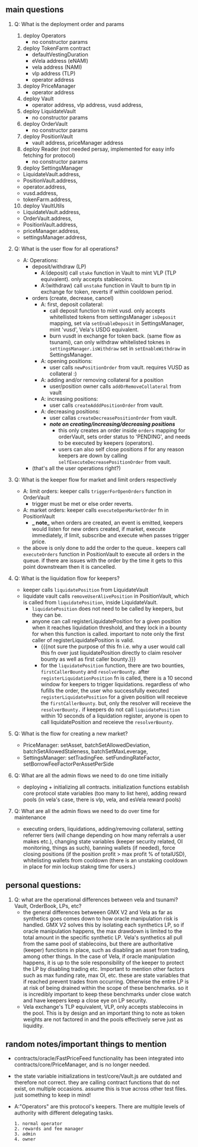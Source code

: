 ## main questions

1. Q: What is the deployment order and params

    1. deploy Operators
        - no constructor params
    2. deploy TokenFarm contract
        - defaultVestingDuration
        - eVela address (eNAMI)
        - vela address (NAMI)
        - vlp address (TLP)
        - operator address
    3. deploy PriceManager
        - operator address
    4. deploy Vault
        - operator address, vlp address, vusd address,
    5. deploy LiquidateVault
        - no constructor params
    6. deploy OrderVault
        - no constructor params
    7. deploy PositionVault
        - vault address, priceManager address
    8. deploy Reader (not needed persay, implemented for easy info fetching for protocol)
        - no constructor params
    9. deploy SettingsManager

    - LiquidateVault.address,
    - PositionVault.address,
    - operator.address,
    - vusd.address,
    - tokenFarm.address,

    10. deploy VaultUtils

    - LiquidateVault.address,
    - OrderVault.address,
    - PositionVault.address,
    - priceManager.address,
    - settingsManager.address,

2. Q: What is the user flow for all operations?
    - A: Operations:
        - deposit/withdraw (LP)
            - A:(deposit) call `stake` function in Vault to mint VLP (TLP equivalent). only accepts stablecoins.
            - A:(withdraw) call `unstake` function in Vault to burn tlp in exchange for token, reverts if within cooldown period.
        - orders (create, decrease, cancel)
            - A: first, deposit collateral:
                - call deposit function to mint vusd. only accepts whitellisted tokens from settingsManager `isDeposit` mapping, set via `setEnableDeposit` in SettingsManager, mint 'vusd', Vela's USDG equivalent.
                - burn vusdt in exchange for token back. (same flow as tsunami), can only withdraw whitelisted toknes in `settingsManager.isWithdraw` set in `setEnableWithdraw` in SettingsManager.
            - A: opening positions:
                - user calls `newPositionOrder` from vault. requires VUSD as collateral :)
            - A: adding and/or removing collateral for a position
                - user/position owner calls `addOrRemoveCollateral` from vault
            - A: increasing positions:
                - user calls `createAdddPositionOrder` from vault.
            - A: decreasing positions:
                - user callas `createDecreasePositionOrder` from vault.
                - **_note on creating/increasing/decreasing positions_**
                    - this only creates an order inside `orders` mapping for orderVault, sets order status to 'PENDING', and needs to be executed by keepers (operators).
                    - users can also self close positions if for any reason keepers are down by calling `selfExecuteDecreasePositionOrder` from vault.
        - (that's all the user operations right?)
3. Q: What is the keeper flow for market and limit orders respectively
    - A: limit orders: keeper calls `triggerForOpenOrders` function in OrderVault
        - trigger must be met or else order reverts.
    - A: market orders: keeper calls `executeOpenMarketOrder` fn in PositionVault
        - **_ note_** when orders are created, an event is emitted, keepers would listen for new orders created, if market, execute immediately, if limit, subscribe and execute when passes trigger price.
    - the above is only done to add the order to the queue.. keepers call `executeOrders` function in PositionVault to execute all orders in the queue. if there are issues with the order by the time it gets to this point downstream then it is cancelled.
4. Q: What is the liquidation flow for keepers?

    - keeper calls `liquidatePosition` from LiquidateVault
    - liquidate vault calls `removeUserAlivePosition` in PositionVault, which is called from `liquidatePosition`, inside LiquidateVault.
        - `liquidatePosition` does not need to be called by keepers, but they can be.
        - anyone can call registerLiquidatePosition for a given position when it reaches liquidation threshold, and they lock in a bounty for when this function is called. important to note only the first caller of registerLiquidatePosition is valid.
            - {{{not sure the purpose of this fn i.e. why a user would call this fn over just liquidatePosition directly to claim resolver bounty as well as first caller bounty.}}}
            - for the `liquidatePosition` function, there are two bounties, `firstCallerBounty` and `resolverBounty`. after `registerLiquidationPosition` fn is called, there is a 10 second window for keepers to trigger liquidations. regardless of who fufills the order, the user who successfully executed `registerLiquidatePosition` for a given position will receieve the `firstCallerBounty`. but, only the resolver will receieve the `resolverBounty.` if keepers do not call `liquidatePosition` within 10 seconds of a liquidation register, anyone is open to call liquidatePosition and receieve the `resolverBounty`.

5. Q: What is the flow for creating a new market?

    - PriceManager: setAsset, batchSetAllowedDeviation, batchSetAllowedStaleness, batchSetMaxLeverage,
    - SettingsManager: setTradingFee. setFundingRateFactor, setBorrowFeeFactorPerAssetPerSide

6. Q: What are all the admin flows we need to do one time initially

    - deploying + initializing all contracts. initialization functions establish core protocol state variables (too many to list here), adding reward pools (in vela's case, there is vlp, vela, and esVela reward pools)

7. Q: What are all the admin flows we need to do over time for maintenance
    - executing orders, liquidations, adding/removing collateral, setting referrer tiers (will change depending on how many referrals a user makes etc.), changing state variables (keeper security related, OI monitoring, things as such), banning wallets (if needed), force closing positions (if the position profit > max profit % of totalUSD), whitelisting wallets from cooldown (there is an unstaking cooldown in place for min lockup stakng time for users.)

## personal questions:

1. Q: what are the operational differences between vela and tsunami? Vault, OrderBook, LPs, etc?
    - the general differences betweeen GMX V2 and Vela as far as synthetics goes comes down to how oracle manipulation risk is handled. GMX V2 solves this by isolating each synthetics LP, so if oracle manipulation happens, the max drawdown is limited to the total amount in the specific synthetic LP. Vela's synthetics all pull from the same pool of stablecoins, but there are authoritative (keeper) functions in place, such as disabling an asset from trading, among other things. In the case of Vela, if oracle manipulation happens, it is up to the sole responsibility of the keeper to protect the LP by disabling trading etc. Important to mention other factors such as max funding rate, max OI, etc. these are state variables that if reached prevent trades from occurring. Otherwise the entire LP is at risk of being drained within the scope of these benchmarks. so it is incredibly important to keep these benchmarks under close watch and have keepers keep a close eye on LP security.
    - Vela exchange's TLP equivalent, VLP, only accepts stablecoins in the pool. This is by design and an important thing to note as token weights are not factored in and the pools effectively serve just as liquidity.

## random notes/important things to mention

-   contracts/oracle/FastPriceFeed functionality has been integrated into contracts/core/PriceManager, and is no longer needed.
-   the state variable initializations in test/core/Vault.js are outdated and therefore not correct. they are calling contract functions that do not exist, on multiple occasions. assume this is true across other test files. just something to keep in mind!

-   A:"Operators" are this protocol's keepers. There are multiple levels of authority with different delegating tasks.

        1. normal operator
        2. rewards and fee manager
        3. admin
        4. owner
